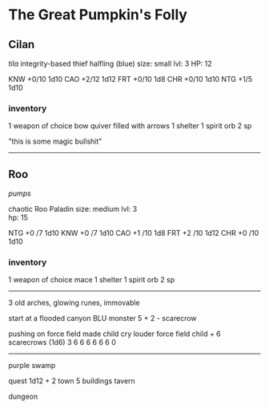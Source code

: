 # The Great Pumpkin's Folly

## Cilan
_tila_
integrity-based thief halfling (blue)
size:   small
lvl:    3
HP:     12

KNW     +0/10       1d10
CAO     +2/12       1d12
FRT     +0/10       1d8
CHR     +0/10       1d10
NTG     +1/5        1d10

### inventory
1 weapon of choice 
    bow
    quiver filled with arrows
1 shelter
1 spirit orb
2 sp

"this is some magic bullshit"

---
## Roo
_pumps_

chaotic Roo Paladin
size:   medium
lvl:    3  
hp:     15

NTG     +0 /7       1d10
KNW     +0 /7       1d10
CAO     +1 /10      1d8
FRT     +2 /10      1d12
CHR     +0 /10      1d10

### inventory
1 weapon of choice 
    mace
1 shelter
1 spirit orb
2 sp


---

3 old arches, glowing runes, immovable

start at a flooded canyon BLU
monster 5 + 2 - scarecrow


pushing on force field made child cry louder
force field child + 6 scarecrows (1d6) 3
6
6
6
6
6
6
0


---

purple
swamp

quest 1d12 + 2
town
    5 buildings
    tavern

dungeon